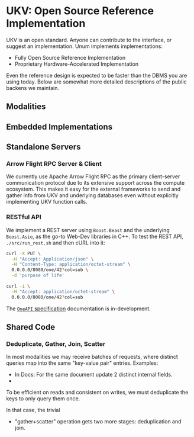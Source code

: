 # UKV: Open Source Reference Implementation

UKV is an open standard.
Anyone can contribute to the interface, or suggest an implementation.
Unum implements implementations:

* Fully Open Source Reference Implementation
* Proprietary Hardware-Accelerated Implementation

Even the reference design is expected to be faster than the DBMS you are using today.
Below are somewhat more detailed descriptions of the public backens we maintain.


## Modalities


## Embedded Implementations


## Standalone Servers

### Arrow Flight RPC Server & Client

We currently use Apache Arrow Flight RPC as the primary client-server communication protocol due to its extensive support across the compute ecosystem.
This makes it easy for the external frameworks to send and gather info from UKV and underlying databases even without explicitly implementing UKV function calls.

### RESTful API

We implement a REST server using `Boost.Beast` and the underlying `Boost.Asio`, as the go-to Web-Dev libraries in C++.
To test the REST API, `./src/run_rest.sh` and then cURL into it:

```sh
curl -X PUT \
  -H "Accept: Application/json" \
  -H "Content-Type: application/octet-stream" \
  0.0.0.0/8080/one/42?col=sub \
  -d 'purpose of life'

curl -i \
  -H "Accept: application/octet-stream" \
  0.0.0.0/8080/one/42?col=sub
```

The [`OneAPI` specification](/openapi.yaml) documentation is in-development.

## Shared Code


### Deduplicate, Gather, Join, Scatter

In most modalities we may receive batches of requests, where distinct queries map into the same "key-value pair" entries.
Examples:

* In Docs: For the same document update 2 distinct internal fields.
* 

To be efficient on reads and consistent on writes, we must deduplicate the keys to only query them once.

In that case, the trivial

* "gather+scatter" operation gets two more stages: deduplication and join.

